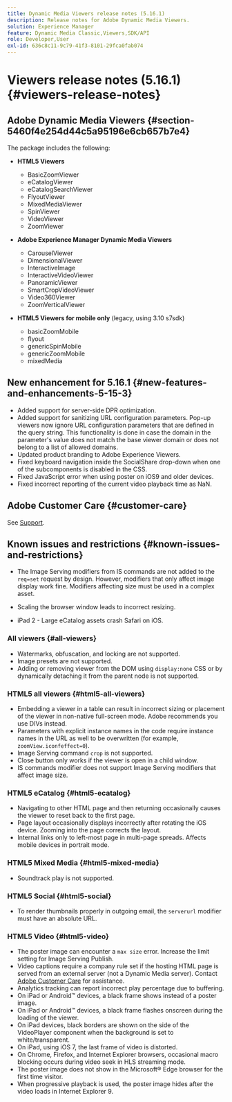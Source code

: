 ```yaml
---
title: Dynamic Media Viewers release notes (5.16.1)
description: Release notes for Adobe Dynamic Media Viewers.
solution: Experience Manager
feature: Dynamic Media Classic,Viewers,SDK/API
role: Developer,User
exl-id: 636c8c11-9c79-41f3-8101-29fca0fab074
---
```

# Viewers release notes (5.16.1){#viewers-release-notes}

<!-- Updated April 06, 2021 for the 5.16.1 release-->

<!-- hide: yes
hidefromtoc: yes-->

<!-- robots: noindex
googlebot: noindex -->

## Adobe Dynamic Media Viewers {#section-5460f4e254d44c5a95196e6cb657b7e4}

 The package includes the following:

* **HTML5 Viewers**

  * BasicZoomViewer
  * eCatalogViewer
  * eCatalogSearchViewer
  * FlyoutViewer
  * MixedMediaViewer
  * SpinViewer
  * VideoViewer
  * ZoomViewer

* **Adobe Experience Manager Dynamic Media Viewers**

  * CarouselViewer
  * DimensionalViewer
  * InteractiveImage
  * InteractiveVideoViewer
  * PanoramicViewer
  * SmartCropVideoViewer
  * Video360Viewer
  * ZoomVerticalViewer

* **HTML5 Viewers for mobile only** (legacy, using 3.10 s7sdk)

  * basicZoomMobile
  * flyout
  * genericSpinMobile
  * genericZoomMobile
  * mixedMedia

## New enhancement for 5.16.1 {#new-features-and-enhancements-5-15-3}

* Added support for server-side DPR optimization.
* Added support for sanitizing URL configuration parameters. Pop-up viewers now ignore URL configuration parameters that are defined in the query string. This functionality is done in case the domain in the parameter's value does not match the base viewer domain or does not belong to a list of allowed domains.
* Updated product branding to Adobe Experience Viewers.
* Fixed keyboard navigation inside the SocialShare drop-down when one of the subcomponents is disabled in the CSS.
* Fixed JavaScript error when using poster on iOS9 and older devices.
* Fixed incorrect reporting of the current video playback time as NaN.<!--  (CQ-4310148) -->

## Adobe Customer Care {#customer-care}

See [Support](https://experienceleague.adobe.com/docs/dynamic-media-classic/using/intro/support.html#intro).

## Known issues and restrictions {#known-issues-and-restrictions}

* The Image Serving modifiers from IS commands are not added to the `req=set` request by design. However, modifiers that only affect image display work fine. Modifiers affecting size must be used in a complex asset. 

* Scaling the browser window leads to incorrect resizing.
* iPad 2 - Large eCatalog assets crash Safari on iOS.

### All viewers {#all-viewers}

* Watermarks, obfuscation, and locking are not supported.
* Image presets are not supported.
* Adding or removing viewer from the DOM using `display:none` CSS or by dynamically detaching it from the parent node is not supported.

### HTML5 all viewers {#html5-all-viewers}

* Embedding a viewer in a table can result in incorrect sizing or placement of the viewer in non-native full-screen mode. Adobe recommends you use DIVs instead.
* Parameters with explicit instance names in the code require instance names in the URL as well to be overwritten (for example, `zoomView.iconfeffect=0`).
* Image Serving command `crop` is not supported.
* Close button only works if the viewer is open in a child window.
* IS commands modifier does not support Image Serving modifiers that affect image size.

### HTML5 eCatalog {#html5-ecatalog}

* Navigating to other HTML page and then returning occasionally causes the viewer to reset back to the first page.
* Page layout occasionally displays incorrectly after rotating the iOS device. Zooming into the page corrects the layout.
* Internal links only to left-most page in multi-page spreads. Affects mobile devices in portrait mode.

### HTML5 Mixed Media {#html5-mixed-media}

* Soundtrack play is not supported.

### HTML5 Social {#html5-social}

* To render thumbnails properly in outgoing email, the `serverurl` modifier must have an absolute URL.

### HTML5 Video {#html5-video}

* The poster image can encounter a `max size` error. Increase the limit setting for Image Serving Publish.
* Video captions require a company rule set if the hosting HTML page is served from an external server (not a Dynamic Media server). Contact [Adobe Customer Care](https://experienceleague.adobe.com/docs/dynamic-media-classic/using/intro/support.html#intro) for assistance.
* Analytics tracking can report incorrect play percentage due to buffering.
* On iPad or Android&trade; devices, a black frame shows instead of a poster image.
* On iPad or Android&trade; devices, a black frame flashes onscreen during the loading of the viewer.
* On iPad devices, black borders are shown on the side of the VideoPlayer component when the background is set to white/transparent.
* On iPad, using iOS 7, the last frame of video is distorted.
* On Chrome, Firefox, and Internet Explorer browsers, occasional macro blocking occurs during video seek in HLS streaming mode.
* The poster image does not show in the Microsoft&reg; Edge browser for the first time visitor.
* When progressive playback is used, the poster image hides after the video loads in Internet Explorer 9.
